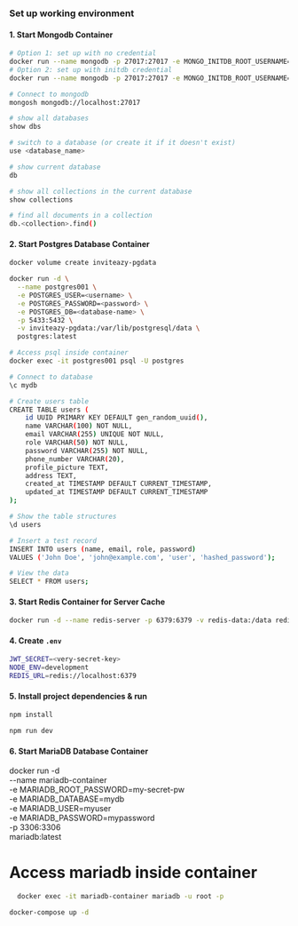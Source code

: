 ### Set up working environment

#### 1. Start Mongodb Container

```bash
# Option 1: set up with no credential
docker run --name mongodb -p 27017:27017 -e MONGO_INITDB_ROOT_USERNAME=admin -e MONGO_INITDB_ROOT_PASSWORD=secret -d mongodb/mongodb-community-server:latest
# Option 2: set up with initdb credential
docker run --name mongodb -p 27017:27017 -e MONGO_INITDB_ROOT_USERNAME=admin -e MONGO_INITDB_ROOT_PASSWORD=secret -d mongodb/mongodb-community-server:latest

# Connect to mongodb
mongosh mongodb://localhost:27017

# show all databases
show dbs

# switch to a database (or create it if it doesn't exist)
use <database_name>

# show current database
db

# show all collections in the current database
show collections

# find all documents in a collection
db.<collection>.find()
```

#### 2. Start Postgres Database Container

```bash
docker volume create inviteazy-pgdata

docker run -d \
  --name postgres001 \
  -e POSTGRES_USER=<username> \
  -e POSTGRES_PASSWORD=<password> \
  -e POSTGRES_DB=<database-name> \
  -p 5433:5432 \
  -v inviteazy-pgdata:/var/lib/postgresql/data \
  postgres:latest

# Access psql inside container
docker exec -it postgres001 psql -U postgres

# Connect to database
\c mydb

# Create users table
CREATE TABLE users (
    id UUID PRIMARY KEY DEFAULT gen_random_uuid(), 
    name VARCHAR(100) NOT NULL,
    email VARCHAR(255) UNIQUE NOT NULL,
    role VARCHAR(50) NOT NULL,
    password VARCHAR(255) NOT NULL,
    phone_number VARCHAR(20),
    profile_picture TEXT,
    address TEXT,
    created_at TIMESTAMP DEFAULT CURRENT_TIMESTAMP,
    updated_at TIMESTAMP DEFAULT CURRENT_TIMESTAMP
);

# Show the table structures
\d users

# Insert a test record
INSERT INTO users (name, email, role, password)
VALUES ('John Doe', 'john@example.com', 'user', 'hashed_password');

# View the data
SELECT * FROM users;
```





#### 3. Start Redis Container for Server Cache

```bash
docker run -d --name redis-server -p 6379:6379 -v redis-data:/data redis:latest
```

#### 4. Create `.env`

```bash
JWT_SECRET=<very-secret-key>
NODE_ENV=development
REDIS_URL=redis://localhost:6379
```

#### 5. Install project dependencies & run

```bash
npm install

npm run dev
```

#### 6. Start MariaDB Database Container

docker run -d \
  --name mariadb-container \
  -e MARIADB_ROOT_PASSWORD=my-secret-pw \
  -e MARIADB_DATABASE=mydb \
  -e MARIADB_USER=myuser \
  -e MARIADB_PASSWORD=mypassword \
  -p 3306:3306 \
  mariadb:latest

# Access mariadb inside container
```bash
  docker exec -it mariadb-container mariadb -u root -p
```
<!-- start container  -->
```bash
docker-compose up -d
```
